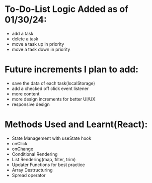 # To-Do-List Logic Added as of 01/30/24:
  - add a task
  - delete a task
  - move a task up in priority
  - move a task down in priority

# Future increments I plan to add:
  - save the data of each task(localStorage)
  - add a checked off click event listener
  - more content
  - more design increments for better UI/UX
  - responsive design

# Methods Used and Learnt(React):
 - State Management with useState hook
 - onClick
 - onChange
 - Conditional Rendering
 - List Rendering(map, filter, trim)
 - Updater Functions for best practice
 - Array Destructuring 
 - Spread operator 
